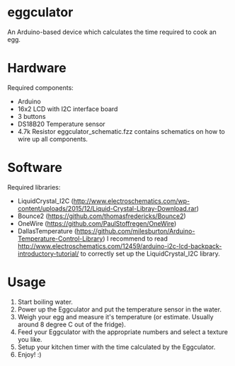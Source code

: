 # eggculator
An Arduino-based device which calculates the time required to cook an egg.

# Hardware
Required components:
* Arduino
* 16x2 LCD with I2C interface board
* 3 buttons
* DS18B20 Temperature sensor
* 4.7k Resistor
eggculator_schematic.fzz contains schematics on how to wire up all components.

# Software
Required libraries:
* LiquidCrystal_I2C (http://www.electroschematics.com/wp-content/uploads/2015/12/Liquid-Crystal-Libray-Download.rar)
* Bounce2           (https://github.com/thomasfredericks/Bounce2)
* OneWire           (https://github.com/PaulStoffregen/OneWire)
* DallasTemperature (https://github.com/milesburton/Arduino-Temperature-Control-Library)
I recommend to read http://www.electroschematics.com/12459/arduino-i2c-lcd-backpack-introductory-tutorial/ to correctly set up the LiquidCrystal_I2C library.

# Usage
1. Start boiling water.
2. Power up the Eggculator and put the temperature sensor in the water.
3. Weigh your egg and measure it's temperature (or estimate. Usually around 8 degree C out of the fridge).
4. Feed your Eggculator with the appropriate numbers and select a texture you like.
5. Setup your kitchen timer with the time calculated by the Eggculator.
6. Enjoy! :)
